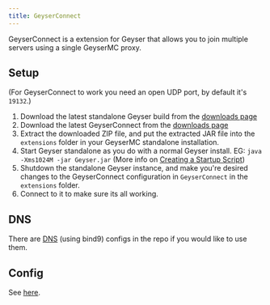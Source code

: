 ```yaml
---
title: GeyserConnect
---
```


GeyserConnect is a extension for Geyser that allows you to join multiple servers using a single GeyserMC proxy.

## Setup
(For GeyserConnect to work you need an open UDP port, by default it's `19132`.)
1. Download the latest standalone Geyser build from the [downloads page](https://geysermc.org/download)
2. Download the latest GeyserConnect from the [downloads page](https://geysermc.org/download#other-geyserconnect)
3. Extract the downloaded ZIP file, and put the extracted JAR file into the `extensions` folder in your GeyserMC standalone installation.
4. Start Geyser standalone as you do with a normal Geyser install. EG: `java -Xms1024M -jar Geyser.jar` (More info on [Creating a Startup Script](/geyser/creating-a-startup-script/))
5. Shutdown the standalone Geyser instance, and make you're desired changes to the GeyserConnect configuration in `GeyserConnect` in the `extensions` folder.
6. Connect to it to make sure its all working.

## DNS
There are [DNS](https://github.com/GeyserMC/GeyserConnect/tree/master/bind9) (using bind9) configs in the repo if you would like to use them.

## Config
See [here](https://github.com/GeyserMC/GeyserConnect/blob/master/src/main/resources/config.yml).
